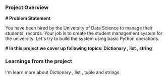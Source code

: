 ### Project Overview

 **# Problem Statement**
 
You have been hired by the University of Data Science to manage their students' records. Your job is to create the student management system for the university. Let's try to build the system using basic Python operations.

**# In this project we cover up following topics: Dictionary , list , string**


### Learnings from the project

 I'm learn more about Dictionary , list , tuple and strings


